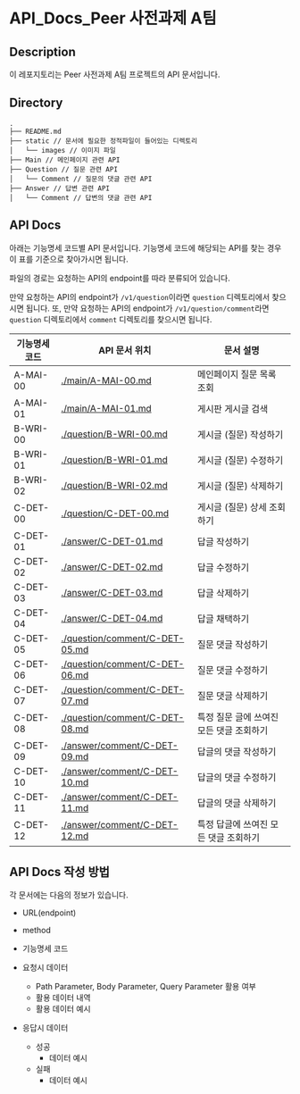 
# API_Docs_Peer 사전과제 A팀

## Description

이 레포지토리는 Peer 사전과제 A팀 프로젝트의 API 문서입니다.

## Directory

```
.
├── README.md
├── static // 문서에 필요한 정적파일이 들어있는 디렉토리
│   └── images // 이미지 파일
├── Main // 메인페이지 관련 API
├── Question // 질문 관련 API
│   └── Comment // 질문의 댓글 관련 API 
├── Answer // 답변 관련 API
│   └── Comment // 답변의 댓글 관련 API
```

## API Docs

아래는 기능명세 코드별 API 문서입니다.
기능명세 코드에 해당되는 API를 찾는 경우 이 표를 기준으로 찾아가시면 됩니다.

파일의 경로는 요청하는 API의 endpoint를 따라 분류되어 있습니다.

만약 요청하는 API의 endpoint가 `/v1/question`이라면 `question` 디렉토리에서 찾으시면 됩니다.
또, 만약 요청하는 API의 endpoint가 `/v1/question/comment`라면 `question` 디렉토리에서 `comment` 디렉토리를 찾으시면 됩니다.

| 기능명세 코드 | API 문서 위치 | 문서 설명 |
| --- | --- | --- |
| A-MAI-00 | [./main/A-MAI-00.md](./main/A-MAI-00.md) | 메인페이지 질문 목록 조회 |
| A-MAI-01 | [./main/A-MAI-01.md](./main/A-MAI-01.md) | 게시판 게시글 검색 |
| B-WRI-00 | [./question/B-WRI-00.md](./question/B-WRI-00.md) | 게시글 (질문) 작성하기 |
| B-WRI-01 | [./question/B-WRI-01.md](./question/B-WRI-01.md) | 게시글 (질문) 수정하기 |
| B-WRI-02 | [./question/B-WRI-02.md](./question/B-WRI-02.md) | 게시글 (질문) 삭제하기 |
| C-DET-00 | [./question/C-DET-00.md](./question/C-DET-00.md) | 게시글 (질문) 상세 조회하기 |
| C-DET-01 | [./answer/C-DET-01.md](./answer/C-DET-01.md) | 답글 작성하기 |
| C-DET-02 | [./answer/C-DET-02.md](./answer/C-DET-02.md) | 답글 수정하기 |
| C-DET-03 | [./answer/C-DET-03.md](./answer/C-DET-03.md) | 답글 삭제하기 |
| C-DET-04 | [./answer/C-DET-04.md](./answer/C-DET-04.md) | 답글 채택하기 |
| C-DET-05 | [./question/comment/C-DET-05.md](./question/comment/C-DET-05.md) | 질문 댓글 작성하기 |
| C-DET-06 | [./question/comment/C-DET-06.md](./question/comment/C-DET-06.md) | 질문 댓글 수정하기 |
| C-DET-07 | [./question/comment/C-DET-07.md](./question/comment/C-DET-07.md) | 질문 댓글 삭제하기 |
| C-DET-08 | [./question/comment/C-DET-08.md](./question/comment/C-DET-08.md) | 특정 질문 글에 쓰여진 모든 댓글 조회하기 |
| C-DET-09 | [./answer/comment/C-DET-09.md](./answer/comment/C-DET-09.md) | 답글의 댓글 작성하기 |
| C-DET-10 | [./answer/comment/C-DET-10.md](./answer/comment/C-DET-10.md) | 답글의 댓글 수정하기 |
| C-DET-11 | [./answer/comment/C-DET-11.md](./answer/comment/C-DET-11.md) | 답글의 댓글 삭제하기 |
| C-DET-12 | [./answer/comment/C-DET-12.md](./answer/comment/C-DET-12.md) | 특정 답글에 쓰여진 모든 댓글 조회하기 |


## API Docs 작성 방법
각 문서에는 다음의 정보가 있습니다.

- URL(endpoint)
- method
- 기능명세 코드

- 요청시 데이터
    - Path Parameter, Body Parameter, Query Parameter 활용 여부
    - 활용 데이터 내역
    - 활용 데이터 예시
- 응답시 데이터
    - 성공
        - 데이터 예시
    - 실패
        - 데이터 예시